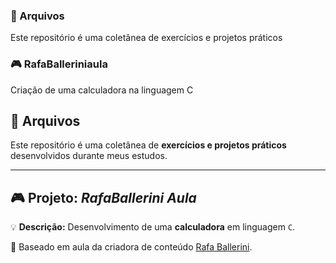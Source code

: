 ### 📁 Arquivos
Este repositório é uma coletânea de exercícios e projetos práticos

### 🎮 RafaBalleriniaula
Criação de uma calculadora na linguagem C

<h2>📁 Arquivos</h2>
<p>Este repositório é uma coletânea de <strong>exercícios e projetos práticos</strong> desenvolvidos durante meus estudos.</p>

<hr>

<h2>🎮 Projeto: <em>RafaBallerini Aula</em></h2>
<p>💡 <strong>Descrição:</strong> Desenvolvimento de uma <strong>calculadora</strong> em linguagem <code>C</code>.</p>
<p>📘 Baseado em aula da criadora de conteúdo <a href="https://github.com/rafaballerini" target="_blank">Rafa Ballerini</a>.</p>


